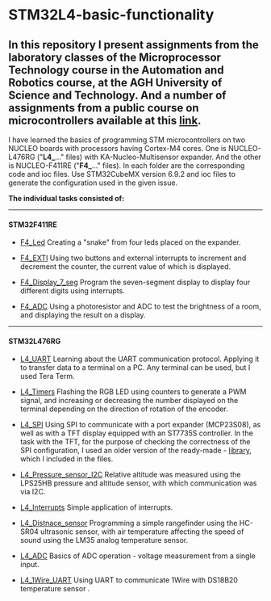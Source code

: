 # STM32L4-basic-functionality

## In this repository I present assignments from the laboratory classes of the Microprocessor Technology course in the Automation and Robotics course, at the AGH University of Science and Technology. And a number of assignments from a public course on microcontrollers available at this [link](https://forbot.pl/blog/kurs-stm32-l4-wstep-spis-tresci-dla-kogo-jest-ten-kurs-id48575).

I have learned the basics of programming STM microcontrollers on two NUCLEO boards with processors having Cortex-M4 cores. 
One is NUCLEO-L476RG ("**L4_**..." files) with KA-Nucleo-Multisensor expander. And the other is NUCLEO-F411RE ("**F4_**..." files). In each folder are the corresponding code and ioc files. Use STM32CubeMX version 6.9.2 and ioc files to generate the configuration used in the given issue.  

**The individual tasks consisted of:**

---
#### **STM32F411RE**
- [F4_Led](https://github.com/patryklatka/STM32L4-basic-functionality/tree/main/F4_Led) Creating a "snake" from four leds placed on the expander. 

- [F4_EXTI](https://github.com/patryklatka/STM32L4-basic-functionality/tree/main/F4_EXTI) Using two buttons and external interrupts to increment and decrement the counter, the current value of which is displayed. 

- [F4_Display_7_seg](https://github.com/patryklatka/STM32L4-basic-functionality/tree/main/F4_Display_7_seg) Program the seven-segment display to display four different digits using interrupts.

- [F4_ADC](https://github.com/patryklatka/STM32L4-basic-functionality/tree/main/F4_ADC) Using a photoresistor and ADC to test the brightness of a room, and displaying the result on a display.
---
#### **STM32L476RG**
- [L4_UART](https://github.com/patryklatka/STM32L4-basic-functionality/tree/main/L4_UART) Learning about the UART communication protocol. Applying it to transfer data to a terminal on a PC. Any terminal can be used, but I used Tera Term. 

- [L4_Timers](https://github.com/patryklatka/STM32L4-basic-functionality/tree/main/L4_Timers) Flashing the RGB LED using counters to generate a PWM signal, and increasing or decreasing the number displayed on the terminal depending on the direction of rotation of the encoder.

- [L4_SPI](https://github.com/patryklatka/STM32L4-basic-functionality/tree/main/L4_SPI) Using SPI to communicate with a port expander (MCP23S08), as well as with a TFT display equipped with an ST7735S controller. In the task with the TFT, for the purpose of checking the correctness of the SPI configuration, I used an older version of the ready-made - [library](https://github.com/tuupola/hagl?tab=MIT-1-ov-file), which I included in the files. 



- [L4_Pressure_sensor_I2C](https://github.com/patryklatka/STM32L4-basic-functionality/tree/main/L4_Pressure_sensor_I2C) Relative altitude was measured using the LPS25HB pressure and altitude sensor, with which communication was via I2C.

- [L4_Interrupts](https://github.com/patryklatka/STM32L4-basic-functionality/tree/main/L4_Interrupts) Simple application of interrupts.

- [L4_Distnace_sensor](https://github.com/patryklatka/STM32L4-basic-functionality/tree/main/L4_Distance_sensor) Programming a simple rangefinder using the HC-SR04 ultrasonic sensor, with air temperature affecting the speed of sound using the LM35 analog temperature sensor. 

- [L4_ADC](https://github.com/patryklatka/STM32L4-basic-functionality/tree/main/L4_ADC) Basics of ADC operation - voltage measurement from a single input.

- [L4_1Wire_UART](https://github.com/patryklatka/STM32L4-basic-functionality/tree/main/L4_1Wire_UART) Using UART to communicate 1Wire with DS18B20 temperature sensor .

